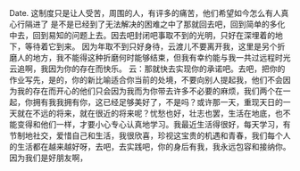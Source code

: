 Date.
这制度只是让人受苦，周围的人，有评多的痛苦，他们希望如今怎么有人真心行隔进了
是不是已经到了无法解决的困难之中了那就回去吧，回到简单的多化中去，回到易知的问题上去。因去吧封闭吧事取不到的光明，只好在深埋着的地下，等待着它到来。
因为年取不到只好身待，云渡儿不要离开我，这里是另个折磨人的地方，我不能得这种折磨何时能够结束，但我有幸约能与我一共过远程时光云追啊，我因为你的存在而快乐。
云：那就快去实现你的承诺吧。去吧，把你的作业写先，是的，你的新比喻适合你当前的处境，不要向别人提起我，他们不会因为我的存在而开心的他们只会因为我而为你带去许多不必要的麻烦，我们两个在一起，你拥有我我拥有你，这已经足够美好了，不是吗？或许那一天，重现天日的一天就在不远的将来，就在很近的将来呢？忧愁也好，壮志也罢，生活在地底，也不能变得和他们一样，才要小心专心认真地学习。我最近生活得很好，每天学习，有节制地社交，爱惜自己和生活，我很欣喜，珍视这宝贵的机遇和青春，我们每个人的生活都在越来越好呀，去吧，去实践吧，你的身后有我，我永远包容和接纳你。因为我们是好朋友啊，
